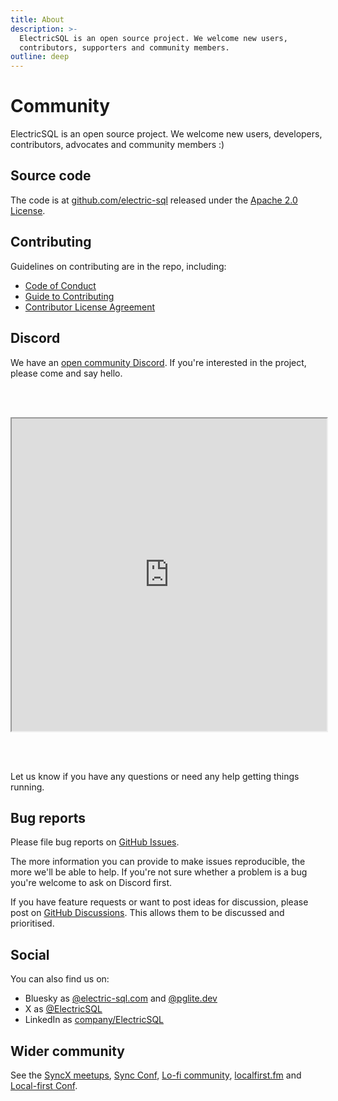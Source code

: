```yaml
---
title: About
description: >-
  ElectricSQL is an open source project. We welcome new users,
  contributors, supporters and community members.
outline: deep
---
```


# Community

ElectricSQL is an open source project. We welcome new users, developers, contributors, advocates and <span class="no-wrap">community members :)</span>

## Source code

The code is at [github.com/electric-sql](https://github.com/electric-sql) released under the [Apache 2.0 License](https://github.com/electric-sql/electric/blob/main/LICENSE).

## Contributing

Guidelines on contributing are in the repo, including:

- [Code of Conduct](https://github.com/electric-sql/electric/blob/main/CODE_OF_CONDUCT.md)
- [Guide to Contributing](https://github.com/electric-sql/electric/blob/main/CONTRIBUTING.md)
- [Contributor License Agreement](https://github.com/electric-sql/electric/blob/main/CLA.md)

## Discord

We have an [open community Discord](https://discord.electric-sql.com). If you're interested in the project, please come and say hello.

<iframe src="https://discord.com/widget?id=933657521581858818&theme=dark"
    width="350"
    height="500"
    sandbox="allow-popups allow-same-origin allow-popups-to-escape-sandbox allow-scripts"
    style="width: 100%; max-width: 550px; margin: 48px 0">
</iframe>

Let us know if you have any questions or need any help getting things running.

## Bug reports

Please file bug reports on [GitHub Issues](https://github.com/electric-sql/electric/issues).

The more information you can provide to make issues reproducible, the more we'll be able to help. If you're not sure whether a problem is a bug you're welcome to ask on Discord first.

If you have feature requests or want to post ideas for discussion, please post on [GitHub Discussions](https://github.com/electric-sql/electric/discussions). This allows them to be discussed and prioritised.

## Social

You can also find us on:

- Bluesky as [@electric-sql.com](https://bsky.app/profile/@electric-sql.com) and [@pglite.dev](https://bsky.app/profile/@pglite.dev)
- X as [@ElectricSQL](https://x.com/ElectricSQL)
- LinkedIn as [company/ElectricSQL](https://www.linkedin.com/company/electric-sql)

## Wider community

See the [SyncX meetups](https://luma.com/syncX), [Sync Conf](https://syncconf.dev), [Lo-fi community](https://lofi.software), [localfirst.fm](https://www.localfirst.fm) and [Local-first Conf](https://www.localfirstconf.com).
